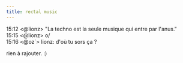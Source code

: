 ```yaml
---
title: rectal music
---
```


15:12 <@lionz> "La techno est la seule musique qui entre par l'anus."  
15:15 <@lionz> o/  
15:16 <@oz`> lionz: d'où tu sors ça ?

rien à rajouter. :)

